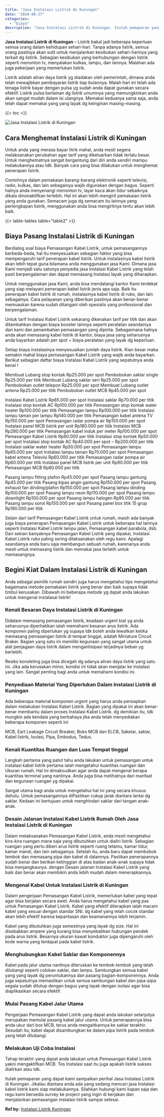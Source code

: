 ```yaml
---
title: "Jasa Instalasi Listrik di Kuningan"
date: "2024-08-27"
categories: 
  - "biaya"
description: "Jasa Instalasi Listrik di Kuningan. Itulah pemaparan yang dapat kami sampaikan perihal Jasa Instalasi Listrik di Kuningan. Jikalau diantara anda ada yang sed..."
---
```


**Jasa Instalasi Listrik di Kuningan** – Listrik bakal jadi beberapa keperluan semua orang dalam kehidupan sehari-hari. Tanpa adanya listrik, semua orang pastinya akan sulit untuk menjalankan kesibukan sehari-harinya yang terkait dg listirik. Sebagian kesibukan yang berhubungan dengan listrik seperti menonton tv, menyalakan kulkas, lampu, dan lainnya. Malahan ada juga pekerjaan yang memerlukan listrik.

Listrik adalah aliran daya listrik yg diadakan oleh pemerintah, dimana anda telah mewajibkan pembayaran listrik tiap bulannya. Malah hari ini telah ada tenaga listrik bayar dengan pulsa yg sudah anda dapat gunakan secara efektif. Listrik pulsa berlainan dg listrik umumnya yang memungkinkan anda akan sangat mudah dalam isi ulangnya. Memakai keduanya sama saja, anda telah dapat memakai yang yang layak dg keinginan masing-masing.

{{< toc >}}

![Jasa Instalasi Listrik di Kuningan](/images/instalasi-listrik-murah20.png)

## Cara Menghemat Instalasi Listrik di Kuningan

Untuk anda yang merasa bayar litrik mahal, anda mesti segera melaksanakan perubahan agar tarif yang dikeluarkan tidak terlalu besar. Untuk menghematnya sangat bergantung dari diri anda sendiri mampu melakukannya atau tdk. Banyak cara yang bisa dilakukan untuk menghemat penerapan listrik.

Contohnya dalam pemakaian barang-barang elektronik seperti televisi, radio, kulkas, dan lain sebagainya wajib digunakan dengan bagus. Seperti halnya anda menyenangi menonton tv, layar kaca akan tidur sebaiknya dikala dinonaktifkan terlebih. Hal ini akan lebih mengirit pemakaian listrik yang anda gunakan. Semacam juga dg semacam itu lainnya yang perlengkapan listrik, menggunakan anda bisa mengiritnya tentu akan lebih baik.

{{< table-tables table="table2" >}}

## Biaya Pasang Instalasi Listrik di Kuningan

Berdialog soal biaya Pemasangan Kabel Listrik, untuk pemasangannya berbeda-beda, hal itu menyesuaikan sebagian faktor yang bisa mempengaruhi tarif penerapan kabel listrik. Untuk instalasinya kabel listrik akan lebih tepat guna bilamana anda menggunakan jasa Kami. Dimana jasa Kami menjadi satu satunya penyedia jasa Instalasi Kabel Listrik yang telah pasti berpengalaman dan dapat memasang Instalasi layak yang diharapkan.

Untuk menggunakan jasa Kami, anda bisa mendatangi kantor Kami terdekat yang siap melayani penerapan kabel listrik jenis apa saja. Baik itu penerapan kabel listrik di rumah, instalasinya kabel listrik di ruko, dan lain sebagainya. Cara pelayanan yang diberikan pastinya akan benar-benar memuaskan karena sudah ditangani oleh spesialis yang professional dan berpengalaman.

Untuk tarif Instalasi Kabel Listrik sekarang dikenakan tarif per titik dan akan ditambahkan dengan biaya booster lainnya seperti peralatan seandainya dari kami dan penambahan pemasangan yang dipinta. Sebagaimana halnya anda akan memasang kabel listrik di kantor, biaya jasa yang seharusnya anda bayarkan adalah per spot + biaya peralatan yang layak dg keperluan.

Setiap biaya instalasinya menyesuaikan jumlah daya listrik. Kian besar maka semakin mahal biaya pemasangan Kabel Listrik yang wajib anda bayarkan. Berikut sebagian daftar biaya Instalasi Kabel Listrik yang sepatutnya anda kenal !

Membuat Lubang stop kontak Rp25.000 per spot Pembobokan saklar single Rp25.000 per titik Membuat Lubang saklar seri Rp25.000 per spot Pembobokan outlet telepon Rp25.000 per spot Membuat Lubang outlet antena Rp25.000 per titik Pembobokan outlet MCB Rp45.000 per spot

Instalasi Kabel Listrik Rp65.000 per spot Instalasi saklar Rp70.000 per titik Instalasi stop kontak AC Rp100.000 per titik Pemasangan stop kontak water heater Rp100.000 per titik Pemasangan lampu Rp100.000 per titik Instalasi lampu taman per lampu Rp140.000 per titik Pemasangan kabel antena TV Rp150.000 per spot Pemasangan radar pompa air Rp150.000 per spot Instalasi panel MCB listrik per unit Rp180.000 per titik Instalasi MCB Rp280.000 per titik Pemasangan kabel induk per meter Rp100.000 per spot Pemasangan Kabel Listrik Rp60.000 per titik Instalasi stop kontak Rp50.000 per spot Instalasi stop kontak AC Rp40.000 per spot – Rp200.000 per titik Instalasi saklar water heater Rp50.000 per spot Pemasangan lampu Rp65.000 per spot Instalasi lampu taman Rp70.000 per spot Pemasangan kabel antena Televisi Rp60.000 per titik Pemasangan radar pompa air Rp60.000 per titik Instalasi panel MCB listrik per unit Rp90.000 per titik Pemasangan MCB Rp60.000 per titik

Pasang lampu fitting plafon Rp45.000 per spot Pasang lampu gantung Rp45.000 per titik Pasang kipas angin gantung Rp150.000 per spot Pasang exhaust fan dinding/plafon Rp150.000 per spot Pasang lampu dinding Rp100.000 per spot Pasang lampu neon Rp110.000 per spot Pasang lampu downlight Rp100.000 per spot Pasang lampu halogen Rp95.000 per titik Pasang lampu sorot Rp150.000 per spot Pasang panel box titik 15 grup Rp180.000 per titik

Selain dari tarif Pemasangan Kabel Listrik untuk rumah, masih ada banyak juga biaya penerapan Pemasangan Kabel Listrik untuk beberapa hal lainnya seperti Instalasi Kabel Listrik lampu jalan, Pemasangan kabel parabola, dsb. Dari sekian banyaknya Pemasangan Kabel Listrik yang dipakai, Instalasi Kabel Listrik ruko paling sering dilaksanakan oleh regu kami. Apalagi seandainya anda baru saja membangun sebuah rumah, karenanya anda mesti untuk memasang listrik dan memakai jasa terlatih untuk memasangnya.

## Begini Kiat Dalam Instalasi Listrik di Kuningan


Anda sebagai pemilik rumah sendiri juga harus mengetahui tips mengetahui bagaimana metode pemakaian listrik yang benar dan baik supaya tidak timbul kerusakan. Dibawah ini beberapa metode yg dapat anda lakukan untuk mengenal instalasai listrik!

### Kenali Besaran Daya Instalasi Listrik di Kuningan

Didalam memasang pemasangan listrik, keadaan urgent kiat yg anda seharusnya diperhatikan ialah memahami besaran arus listrik. Ada komponen paling diperlukan yg supaya tdk boleh anda lewatkan ketika memasang pemasangan listrik di tempat tinggal, adalah Miniature Circuit Braker. Bagian yang satu ini memiliki kegunaan yang sangat utama untuk alat penjagaan daya listrik dalam mengantisipasi terjadinya beban yg berlebih.

Resiko konsleting juga bisa dicegah dg adanya aliran daya listrik yang satu ini. Jika ada kerusakan minor, kondisi ini tidak akan menjalar ke instalasi yang lain. Sangat penting bagi anda untuk memahami kondisi ini.

### Penyediaan Material Yang Diperlukan Dalam Instalasi Listrik di Kuningan

Ada beberapa material komponen urgent yang harus anda persiapkan dalam melakukan Instalasi Kabel Listrik. Bagian yang dipakai ini akan benar-benar membantu dalam proses Instalasi Kabel Listrik. dg demikian itu, tdk mungkin ada kendala yang berbahaya jika anda telah menyediakan beberapa komponen seperti ini:

MCB, Eart Leakage Circuit Breaker, Boks MCB dan ELCB, Sakelar, saklar, Kabel listrik, Isolasi, Pipa, Embodus, Tedus.

### Kenali Kuantitas Ruangan dan Luas Tempat tinggal

Langkah pertama yang patut tahu anda lakukan untuk pemasangan untuk instalasi kabel listrik pertama ialah mengetahui kuantitas ruangan dan Ukuran rumah. Hal ini dimaksudkan agar anda dapat mengenal berapa kuantitas terminal yang nantinya. Anda juga bisa melihatnya dari manfaat dan kegunaan ruangan yg dipakai.

Sangat utama bagi anda untuk mengetahui hal ini yang secara khusus dahulu. Untuk pemasangannya diPastikan cukup jarak diantara lantai dg saklar. Kedaan ini bertujuan untuk menghindari saklar dari tangan anak-anak.

### Desain Jalanan Instalasi Kabel Listrik Rumah Oleh Jasa Instalasi Listrik di Kuningan

Dalam melaksanakan Pemasangan Kabel Listrik, anda mesti mengetahui kira-kira ruangan mana saja yang dibutuhkan untuk dialiri listrik. Sebagian ruangan yang perlu diberi arus listrik seperti ruang tetamu, kamar tidur, kamar mandi, dan lain sebagainya. Setelah itu, anda baru dapat membobok tembok dan memasang pipa dan kabel di dalamnya. Pastikan penerapannya sudah benar dan berikan ketinggian di atas badan anak-anak supaya tidak bisa menjangkaunya. dengan Desain jalanan Instalasi Kabel Listrik yang baik dan benar akan membikin anda lebih mudah dalam menerapkannya.

### Mengenal Kabel Untuk Instalasi Listrik di Kuningan

Dalam pengerjaan Pemasangan Kabel Listrik, memerlukan kabel yang tepat agar bisa berjalan secara awet. Anda harus mengetahui kabel yang pas untuk Pemasangan Kabel Listrik. Kabel yang efektif diterapkan ialah macam kabel yang sesuai dengan standar SNI. dg kabel yang telah cocok standar akan lebih efektif karena kepantasan dan keamanannya lebih terjamin.

Kabel yang dibutuhkan juga semestinya yang layak dg size. Hal ini disebabkan ampere yang kurang bisa menyebabkan hubungan pendek pada arus listrik. Besarnya ukuran kawat konduktor juga dipengaruhi oleh kode warna yang terdapat pada kabel listrik.

### Menghubungkan Kabel Saklar dan Komponennya

Kabel pada jalur utama nantinya diteruskan ke tembok-tembok yang telah dilubangi seperti colokan saklar, dan lampu. Sambungkan semua kabel yang yang layak dg peruntukannya dan pasang bagian-komponennya. Anda juga sepatutnya memastikan untuk semua sambungan kabel dan pipa-pipa segala sudah ditutup dengan bagus yang layak dengan isolasi agar bisa diaplikasikan secara efektif.

### Mulai Pasang Kabel Jalur Utama

Pengerjaan Pemasangan Kabel Listrik yang dapat anda lakukan selanjutya merupakan memulai pasang kabel jalur utama. Untuk penerapannya bisa anda ukur dari box MCB, terus anda mengaitkannya ke saklar terakhir. Sesudah itu, kabel dapat disambungkan ke dalam pipa listrik pada tembok yang telah dilubangi.

### Melakukan Uji Coba Instalasi

Tahap terakhir yang dapat anda lakukan untuk Pemasangan Kabel Listrik yakni mengaktifkan MCB. Tes Instalasi saat itu juga apakah listrik sukses dialirkan atau tdk.

Itulah pemaparan yang dapat kami sampaikan perihal Jasa Instalasi Listrik di Kuningan. Jikalau diantara anda ada yang sedang mencari jasa Instalasi kabel listrik kami siap melakukannya. Silahkan hubungi kami kapan saja dan regu kami bersedia survey ke project yang ingin di kerjakan dan menjalankan pemasangan instalasi listrik sampai selesai.

**Ref by:** [Instalasi Listrik Kuningan](https://id.wikipedia.org/wiki/Instalasi)
